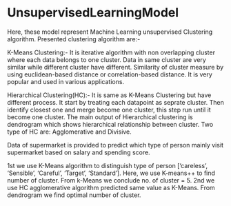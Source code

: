# UnsupervisedLearningModel
Here, these model represent Machine Learning unsupervised Clustering algorithm. 
Presented clustering algorithm are:-

K-Means Clustering:- It is iterative algorithm with non overlapping cluster where each data belongs to one cluster. Data in same cluster are very similar while different cluster have different. Similarity of cluster measure by using euclidean-based distance or correlation-based distance. It is very popular and used in various applications.

Hierarchical Clustering(HC):- It is same as K-Means Clustering but have different process. It start by treating each datapoint as seprate cluster. Then identify closest one and merge become one cluster, this step run until it become one cluster. The main output of Hierarchical clustering is dendrogram which shows hierarchical relationship between cluster. Two type of HC are: Agglomerative and Divisive.

Data of supermarket is provided to predict which type of person mainly visit supermarket based on salary and spending score.

1st we use K-Means algorithm to distinguish type of person [‘careless’, ‘Sensible’, ‘Careful’, ‘Target’, ‘Standard’]. Here, we use K-means++ to find number of cluster. From k-Means we conclude no. of cluster = 5. 
2nd we use HC agglomerative algorithm predicted same value as K-Means. From dendrogram we find optimal number of cluster.
